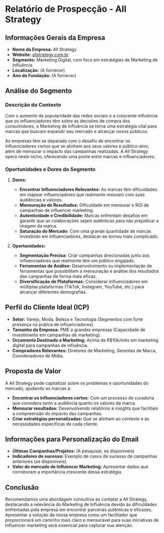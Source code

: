# Relatório de Prospecção - All Strategy 

## Informações Gerais da Empresa

- **Nome da Empresa:** All Strategy
- **Website:** [allstrategy.com.br](http://www.allstrategy.com.br)
- **Segmento:** Marketing Digital, com foco em estratégias de Marketing de Influência.
- **Localização:** (A fornecer)
- **Ano de Fundação:** (A fornecer)

## Análise do Segmento

### Descrição do Contexto
Com o aumento da popularidade das redes sociais e a crescente influência que os influenciadores têm sobre as decisões de compra dos consumidores, o Marketing de Influência se torna uma estratégia vital para marcas que buscam expandir seu mercado e alcançar novos públicos. 

As empresas têm se deparado com o desafio de encontrar os influenciadores certos que se alinhem aos seus valores e público-alvo, além de mensurar o impacto das campanhas realizadas. A All Strategy opera neste nicho, oferecendo uma ponte entre marcas e influenciadores.

### Oportunidades e Dores do Segmento

1. **Dores:**
   - **Encontrar Influenciadores Relevantes:** As marcas têm dificuldades em mapear influenciadores que realmente ressoam com suas audiências e valores.
   - **Mensuração de Resultados:** Dificuldade em mensurar o ROI de campanhas de influencer marketing.
   - **Autenticidade e Credibilidade:** Marcas enfrentam desafios em garantir que as colaborações sejam autênticas para não prejudicar a imagem da marca.
   - **Saturação do Mercado:** Com uma grande quantidade de marcas investindo em influenciadores, destacar-se tornou mais complicado.

2. **Oportunidades:**
   - **Segmentação Precisa:** Criar campanhas direcionadas junto aos influenciadores que realmente têm um público engajado.
   - **Ferramentas de Análise:** Desenvolvimento ou implementação de ferramentas que possibilitem a mensuração e análise dos resultados das campanhas de forma mais eficaz.
   - **Diversificação de Plataformas:** Considerar influenciadores em múltiplas plataformas (TikTok, Instagram, YouTube, etc.) para alcançar diferentes demografias.

## Perfil do Cliente Ideal (ICP)

- **Setor:** Varejo, Moda, Beleza e Tecnologia (Segmentos com forte presença na prática de influenciadores).
- **Tamanho da Empresa:** PME a grandes empresas (Capacidade de investimento em campanhas de marketing).
- **Orçamento Destinado a Marketing:** Acima de R$10k/mês em marketing digital para campanhas de influência.
- **Compradores Relevantes:** Diretores de Marketing, Gerentes de Marca, Coordenadores de Mídia.

## Proposta de Valor

A All Strategy pode capitalizar sobre os problemas e oportunidades do mercado, ajudando as marcas a:

- **Encontrar os influenciadores certos:** Com um processo de curadoria que considera tanto a audiência quanto os valores da marca.
- **Mensurar resultados:** Desenvolvendo relatórios e insights que facilitam a compreensão do impacto das campanhas.
- **Criar estratégias personalizadas:** Que se alinham ao contexto e às necessidades específicas de cada cliente.

## Informações para Personalização do Email

- **Últimas Campanhas/Projetos:** (A pesquisar, se disponíveis)
- **Indicadores de sucesso:** Exemplo de casos de sucesso de campanhas anteriores (se disponíveis).
- **Valor do mercado de Influencer Marketing:** Apresentar dados que corroboram a importância crescente dessa estratégia.

## Conclusão 

Recomendamos uma abordagem consultiva ao contatar a All Strategy, destacando a relevância do Marketing de Influência devido às dificuldades enfrentadas pela empresa em encontrar parcerias autênticas e eficazes. Apresentar a solução da nossa empresa como um facilitador que proporcionará um caminho mais claro e mensurável para suas iniciativas de influencer marketing será essencial para capturar sua atenção.